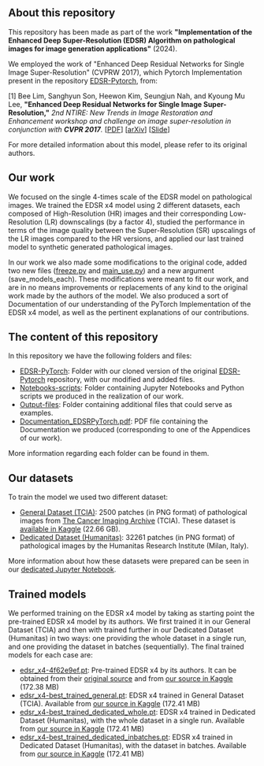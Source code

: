 ## About this repository
This repository has been made as part of the work **"Implementation of the Enhanced Deep Super-Resolution (EDSR) Algorithm on pathological images for image generation applications"** (2024).

We employed the work of "Enhanced Deep Residual Networks for Single Image Super-Resolution" (CVPRW 2017), which Pytorch Implementation present in the repository [EDSR-Pytorch](https://github.com/sanghyun-son/EDSR-PyTorch), from:

[1] Bee Lim, Sanghyun Son, Heewon Kim, Seungjun Nah, and Kyoung Mu Lee, **"Enhanced Deep Residual Networks for Single Image Super-Resolution,"** <i>2nd NTIRE: New Trends in Image Restoration and Enhancement workshop and challenge on image super-resolution in conjunction with **CVPR 2017**. </i> [[PDF](http://openaccess.thecvf.com/content_cvpr_2017_workshops/w12/papers/Lim_Enhanced_Deep_Residual_CVPR_2017_paper.pdf)] [[arXiv](https://arxiv.org/abs/1707.02921)] [[Slide](https://cv.snu.ac.kr/research/EDSR/Presentation_v3(release).pptx)]

For more detailed information about this model, please refer to its original authors.


## Our work
We focused on the single 4-times scale of the EDSR model on pathological images. We trained the EDSR x4 model using 2 different datasets, each composed of High-Resolution (HR) images and their corresponding Low-Resolution (LR) downscalings (by a factor 4), studied the performance in terms of the image quality between the Super-Resolution (SR) upscalings of the LR images compared to the HR versions, and applied our last trained model to synthetic generated pathological images.

In our work we also made some modifications to the original code, added two new files ([freeze.py](https://github.com/giancarlocuticchia/Master-sThesis/blob/main/EDSR-PyTorch/src/freeze.py) and [main_use.py](https://github.com/giancarlocuticchia/Master-sThesis/blob/main/EDSR-PyTorch/src/main_use.py)) and a new argument (save_models_each). These modifications were meant to fit our work, and are in no means improvements or replacements of any kind to the original work made by the authors of the model. We also produced a sort of Documentation of our understanding of the PyTorch Implementation of the EDSR x4 model, as well as the pertinent explanations of our contributions.


## The content of this repository
In this repository we have the following folders and files:

* [EDSR-PyTorch](https://github.com/giancarlocuticchia/Master-sThesis/tree/main/EDSR-PyTorch): Folder with our cloned version of the original [EDSR-Pytorch](https://github.com/sanghyun-son/EDSR-PyTorch) repository, with our modified and added files.
* [Notebooks-scripts](https://github.com/giancarlocuticchia/Master-sThesis/tree/main/Notebooks-scripts): Folder containing Jupyter Notebooks and Python scripts we produced in the realization of our work.
* [Output-files](https://github.com/giancarlocuticchia/Master-sThesis/tree/main/Output-files): Folder containing additional files that could serve as examples.
* [Documentation_EDSRPyTorch.pdf](https://github.com/giancarlocuticchia/Master-sThesis/blob/main/Documentation_EDSRPyTorch.pdf): PDF file containing the Documentation we produced (corresponding to one of the Appendices of our work).

More information regarding each folder can be found in them.


## Our datasets
To train the model we used two different dataset:

* <u>General Dataset (TCIA)</u>: 2500 patches (in PNG format) of pathological images from [The Cancer Imaging Archive](https://www.cancerimagingarchive.net/) (TCIA). These dataset is [available in Kaggle](https://www.kaggle.com/datasets/giancarlocuticchia/general-dataset-tcia) (22.66 GB).
* <u>Dedicated Dataset (Humanitas)</u>: 32261 patches (in PNG format) of pathological images by the Humanitas Research Institute (Milan, Italy).

More information about how these datasets were prepared can be seen in our [dedicated Jupyter Notebook](https://github.com/giancarlocuticchia/Master-sThesis/blob/main/Notebooks-scripts/Notebooks/1_Preparing_the_datasets.ipynb).


## Trained models
We performed training on the EDSR x4 model by taking as starting point the pre-trained EDSR x4 model by its authors. We first trained it in our General Dataset (TCIA) and then with trained further in our Dedicated Dataset (Humanitas) in two ways: one providing the whole dataset in a single run, and one providing the dataset in batches (sequentially). The final trained models for each case are:

* <u>edsr_x4-4f62e9ef.pt</u>: Pre-trained EDSR x4 by its authors. It can be obtained from their [original source](https://cv.snu.ac.kr/research/EDSR/models/edsr_x4-4f62e9ef.pt) and from [our source in Kaggle](https://www.kaggle.com/datasets/giancarlocuticchia/pretrained-edsr-x4-models?select=edsr_x4-4f62e9ef.pt) (172.38 MB)
* <u>edsr_x4-best_trained_general.pt</u>: EDSR x4 trained in General Dataset (TCIA). Available from [our source in Kaggle](https://www.kaggle.com/datasets/giancarlocuticchia/pretrained-edsr-x4-models?select=edsr_x4-best_trained_general.pt) (172.41 MB)
* <u>edsr_x4-best_trained_dedicated_whole.pt</u>: EDSR x4 trained in Dedicated Dataset (Humanitas), with the whole dataset in a single run. Available from [our source in Kaggle](https://www.kaggle.com/datasets/giancarlocuticchia/pretrained-edsr-x4-models?select=edsr_x4-best_trained_dedicated_whole.pt) (172.41 MB)
* <u>edsr_x4-best_trained_dedicated_inbatches.pt</u>: EDSR x4 trained in Dedicated Dataset (Humanitas), with the dataset in batches. Available from [our source in Kaggle](https://www.kaggle.com/datasets/giancarlocuticchia/pretrained-edsr-x4-models?select=edsr_x4-best_trained_dedicated_inbatches.pt) (172.41 MB)



